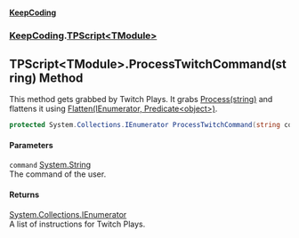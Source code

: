 #### [KeepCoding](index.md 'index')
### [KeepCoding](KeepCoding.md 'KeepCoding').[TPScript&lt;TModule&gt;](TPScript_TModule_.md 'KeepCoding.TPScript&lt;TModule&gt;')
## TPScript&lt;TModule&gt;.ProcessTwitchCommand(string) Method
This method gets grabbed by Twitch Plays. It grabs [Process(string)](TPScript_TModule__Process_KVA0HcMKHcn6ZE3rntOuvA.md 'KeepCoding.TPScript&lt;TModule&gt;.Process(string)') and flattens it using [Flatten(IEnumerator, Predicate&lt;object&gt;)](Helper_Flatten_x3SbdQeqycxoSVPne3mx7w.md 'KeepCoding.Helper.Flatten(System.Collections.IEnumerator, System.Predicate&lt;object&gt;)').  
```csharp
protected System.Collections.IEnumerator ProcessTwitchCommand(string command);
```
#### Parameters
<a name='KeepCoding_TPScript_TModule__ProcessTwitchCommand(string)_command'></a>
`command` [System.String](https://docs.microsoft.com/en-us/dotnet/api/System.String 'System.String')  
The command of the user.
  
#### Returns
[System.Collections.IEnumerator](https://docs.microsoft.com/en-us/dotnet/api/System.Collections.IEnumerator 'System.Collections.IEnumerator')  
A list of instructions for Twitch Plays.
